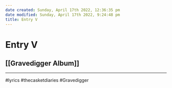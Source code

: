 ```yaml
---
date created: Sunday, April 17th 2022, 12:36:35 pm
date modified: Sunday, April 17th 2022, 9:24:48 pm
title: Entry V
---
```

# Entry V
## [[Gravedigger Album]]

---

#lyrics #thecasketdiaries #Gravedigger